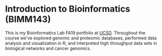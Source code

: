 # Introduction to Bioinformatics (BIMM143)
This is my Bioinformatics Lab FA19 portfolio at [UCSD](https://bioboot.github.io/bimm143_F19/). Throughout the course we've explored genomic and proteomic databases, performed data analysis and visualization in R, and interpreted high throughput data sets in biological networks and cancer genomics.
